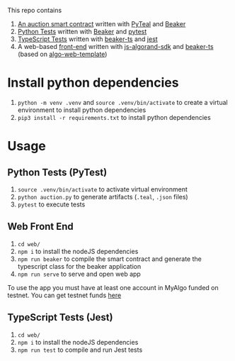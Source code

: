 This repo contains 
1. [An auction smart contract](auction.py) written with [PyTeal](https://github.com/algorand/pyteal) and [Beaker](https://github.com/algorand-devrel/beaker)
2. [Python Tests](test_auction.py) written with [Beaker](https://github.com/algorand-devrel/beaker) and [pytest](https://docs.pytest.org/en/7.1.x/)
3. [TypeScript Tests](web/spec/index.spec.ts) written with [beaker-ts](https://github.com/algorand-devrel/beaker-ts) and [jest](https://github.com/facebook/jest)
4. A web-based [front-end](web/) written with [js-algorand-sdk](https://github.com/algorand-devrel/beaker) and [beaker-ts](https://github.com/algorand-devrel/beaker-ts) (based on [algo-web-template](https://github.com/algorand-devrel/algo-web-template))

# Install python dependencies

1. `python -m venv .venv` and `source .venv/bin/activate` to create a virtual environment to install python dependencies
2. `pip3 install -r requirements.txt` to install python dependencies


# Usage

## Python Tests (PyTest)

1. `source .venv/bin/activate` to activate virtual environment
2. `python auction.py` to generate artifacts (`.teal`, `.json` files)
3. `pytest` to execute tests

## Web Front End

1. `cd web/`
2. `npm i` to install the nodeJS dependencies
3. `npm run beaker` to compile the smart contract and generate the typescript class for the beaker application
4. `npm run serve` to serve and open web app

To use the app you must have at least one account in MyAlgo funded on testnet. You can get testnet funds [here](https://bank.testnet.algorand.network/)

## TypeScript Tests (Jest)

1. `cd web/`
2. `npm i` to install the nodeJS dependencies
4. `npm run test` to compile and run Jest tests

